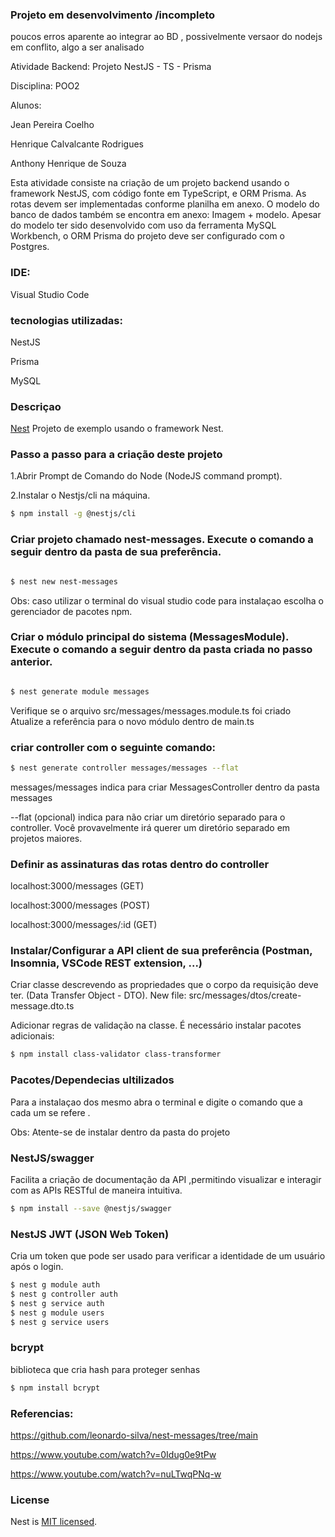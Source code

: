 ### Projeto em desenvolvimento /incompleto
poucos erros aparente ao integrar ao BD , possivelmente versaor do nodejs em conflito, algo a ser analisado 

Atividade Backend: Projeto NestJS - TS - Prisma

Disciplina: POO2

Alunos:

Jean Pereira Coelho 

Henrique Calvalcante Rodrigues

Anthony Henrique de Souza

Esta atividade consiste na criação de um projeto backend usando o framework NestJS, com código fonte em TypeScript, e ORM Prisma. As rotas devem ser implementadas conforme planilha em anexo. O modelo do banco de dados também se encontra em anexo: Imagem + modelo. Apesar do modelo ter sido desenvolvido com uso da ferramenta  MySQL Workbench, o ORM Prisma do projeto deve ser configurado com o Postgres. 

### IDE:
Visual Studio Code


### tecnologias utilizadas: 


NestJS


Prisma


MySQL

### Descriçao

[Nest](https://github.com/nestjs/nest) Projeto de exemplo usando o framework Nest.

### Passo a passo para a criação deste projeto

1.Abrir Prompt de Comando do Node (NodeJS command prompt).

2.Instalar o Nestjs/cli na máquina.
```bash
$ npm install -g @nestjs/cli
```


### Criar projeto chamado nest-messages. Execute o comando a seguir dentro da pasta de sua preferência.

```bash

$ nest new nest-messages

```
Obs: caso utilizar o terminal do visual studio code para instalaçao escolha o gerenciador de pacotes npm.


### Criar o módulo principal do sistema (MessagesModule). Execute o comando a seguir dentro da pasta criada no passo anterior.

```bash

$ nest generate module messages

```
 Verifique se o arquivo src/messages/messages.module.ts foi criado
 Atualize a referência para o novo módulo dentro de main.ts

### criar controller com o seguinte comando:
```bash
$ nest generate controller messages/messages --flat

```
messages/messages indica para criar MessagesController dentro da pasta messages

--flat (opcional) indica para não criar um diretório separado para o controller. Você provavelmente irá querer um diretório separado em projetos maiores.


### Definir as assinaturas das rotas dentro do controller

localhost:3000/messages (GET)


localhost:3000/messages (POST)


localhost:3000/messages/:id (GET)

### Instalar/Configurar a API client de sua preferência (Postman, Insomnia, VSCode REST extension, ...)

Criar classe descrevendo as propriedades que o corpo da requisição deve ter. (Data Transfer Object - DTO). New file: src/messages/dtos/create-message.dto.ts


Adicionar regras de validação na classe. É necessário instalar pacotes adicionais:

```bash
$ npm install class-validator class-transformer
```


### Pacotes/Dependecias ultilizados 
Para a instalaçao dos mesmo abra o terminal e digite o comando que a cada um se refere .


Obs: Atente-se de instalar dentro da pasta do projeto

### NestJS/swagger
Facilita a criação de documentação da API ,permitindo visualizar e interagir com as APIs RESTful de maneira intuitiva.
```bash
$ npm install --save @nestjs/swagger
```

### NestJS JWT (JSON Web Token)
Cria um token que pode ser usado para verificar a identidade de um usuário após o login.

```bash
$ nest g module auth
$ nest g controller auth
$ nest g service auth
$ nest g module users
$ nest g service users
```
### bcrypt
biblioteca que cria hash para proteger senhas

```bash
$ npm install bcrypt
```
### Referencias:
https://github.com/leonardo-silva/nest-messages/tree/main


https://www.youtube.com/watch?v=0Idug0e9tPw


https://www.youtube.com/watch?v=nuLTwqPNq-w

### License

Nest is [MIT licensed](https://github.com/nestjs/nest/blob/master/LICENSE).



